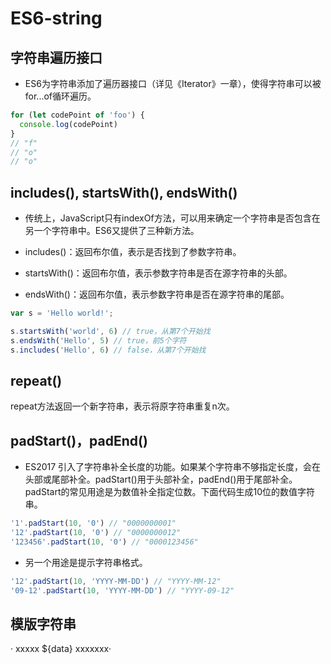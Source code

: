# ES6-string
## 字符串遍历接口
* ES6为字符串添加了遍历器接口（详见《Iterator》一章），使得字符串可以被for...of循环遍历。
```javascript
for (let codePoint of 'foo') {
  console.log(codePoint)
}
// "f"
// "o"
// "o"
```

## includes(), startsWith(), endsWith()
* 传统上，JavaScript只有indexOf方法，可以用来确定一个字符串是否包含在另一个字符串中。ES6又提供了三种新方法。

* includes()：返回布尔值，表示是否找到了参数字符串。
* startsWith()：返回布尔值，表示参数字符串是否在源字符串的头部。
* endsWith()：返回布尔值，表示参数字符串是否在源字符串的尾部。
```javascript
var s = 'Hello world!';

s.startsWith('world', 6) // true，从第7个开始找
s.endsWith('Hello', 5) // true，前5个字符
s.includes('Hello', 6) // false，从第7个开始找
```

## repeat()
repeat方法返回一个新字符串，表示将原字符串重复n次。

## padStart()，padEnd()
* ES2017 引入了字符串补全长度的功能。如果某个字符串不够指定长度，会在头部或尾部补全。padStart()用于头部补全，padEnd()用于尾部补全。
padStart的常见用途是为数值补全指定位数。下面代码生成10位的数值字符串。
```javascript
'1'.padStart(10, '0') // "0000000001"
'12'.padStart(10, '0') // "0000000012"
'123456'.padStart(10, '0') // "0000123456"
```

* 另一个用途是提示字符串格式。
```javascript
'12'.padStart(10, 'YYYY-MM-DD') // "YYYY-MM-12"
'09-12'.padStart(10, 'YYYY-MM-DD') // "YYYY-09-12"
```

## 模版字符串
· xxxxx   ${data}  xxxxxxx·